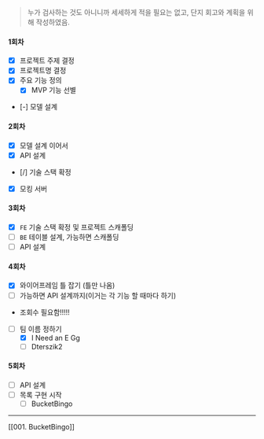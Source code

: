 > 누가 검사하는 것도 아니니까 세세하게 적을 필요는 없고, 단지 회고와 계획을 위해 작성하였음.
#### 1회차
- [x] 프로젝트 주제 결정
- [x] 프로젝트명 결정
- [x] 주요 기능 정의
	- [x] MVP 기능 선별
- [-] 모델 설계

#### 2회차
- [x] 모델 설계 이어서
- [x] API 설계
- [/] 기술 스택 확정
- [x] 모킹 서버 

#### 3회차
- [x] `FE` 기술 스택 확정 및 프로젝트 스캐폴딩
- [ ] `BE` 테이블 설계, 가능하면 스캐폴딩
- [ ] API 설계

#### 4회차
- [x] 와이어프레임 틀 잡기 (틀만 나옴)
- [ ] 가능하면 API 설계까지(이거는 각 기능 할 때마다 하기)
- 조회수 필요함!!!!!
- [ ] 팀 이름 정하기
	- [x] I Need an E Gg
	- [ ] Dterszik2

#### 5회차
- [ ] API 설계
- [ ] 목록 구현 시작
	- [ ] BucketBingo

---
[[001. BucketBingo]]